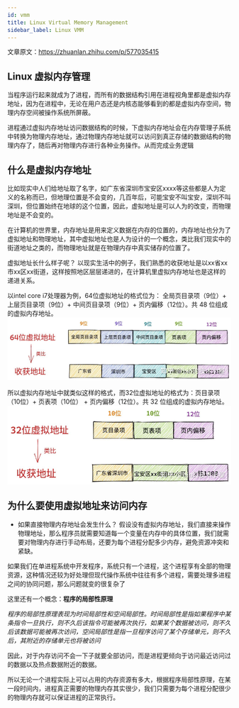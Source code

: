 ```yaml
---
id: vmm
title: Linux Virtual Memory Management
sidebar_label: Linux VMM
---
```


文章原文：https://zhuanlan.zhihu.com/p/577035415

## Linux 虚拟内存管理

当程序运行起来就成为了进程，而所有的数据结构引用在进程视角里都是虚拟内存地址，因为在进程中，无论在用户态还是内核态能够看到的都是虚拟内存空间，物理内存空间被操作系统所屏蔽。

进程通过虚拟内存地址访问数据结构的时候，下虚拟内存地址会在内存管理子系统中转换为物理内存地址，通过物理内存地址就可以访问到真正存储的数据结构的物理内存了，随后再对物理内存进行各种业务操作。从而完成业务逻辑

## 什么是虚拟内存地址
比如现实中人们给地址取了名字，如广东省深圳市宝安区xxxx等这些都是人为定义的名称而已，但地理位置是不会变的，几百年后，可能宝安不叫宝安，深圳不叫深圳，但位置始终在地球的这个位置，因此，虚拟地址是可以人为的改变，而物理地址是不会变的。

在计算机的世界里，内存地址是用来定义数据在内存的位置的，内存地址也分为了虚拟地址和物理地址，其中虚拟地址也是人为设计的一个概念，类比我们现实中的街道地址之类的，而物理地址就是在物理内存中真实储存的位置了。

虚拟地址长什么样子呢？
以现实生活中的例子，我们熟悉的收获地址是以xx省xx市xx区xx街道，这样按照地区层层递进的，在计算机里虚拟内存地址也是这样的递进关系。

以intel core i7处理器为例，64位虚拟地址的格式位为：
全局页目录项（9位）+ 上层页目录项（9位）+ 中间页目录项（9位）+ 页内偏移（12位）。共 48 位组成的虚拟内存地址。
![alt text](img/1.png)

所以虚拟内存地址中就类似这样的格式，而32位虚拟地址的格式为：页目录项（10位）+ 页表项（10位） + 页内偏移（12位）。共 32 位组成的虚拟内存地址。
![alt text](img/2.png)  

## 为什么要使用虚拟地址来访问内存

- 如果直接物理内存地址会发生什么？
假设没有虚拟内存地址，我们直接来操作物理地址，那么程序员就需要知道每一个变量在内存中的具体位置，我们就需要对物理内存进行手动布局，还要为每个进程分配多少内存，避免资源冲突和紧缺。

如果我们在单进程系统中开发程序，系统只有一个进程，这个进程享有全部的物理资源，这种情况还较为好处理但现代操作系统中往往有多个进程，需要处理多进程之间的协同问题，那么问题就变的很复杂了

这里还有一个概念：**程序的局部性原理**  

*程序的局部性原理表现为时间局部性和空间局部性。时间局部性是指如果程序中某条指令一旦执行，则不久后该指令可能被再次执行，如果某个数据被访问，则不久后该数据可能被再次访问，空间局部性是指一旦程序访问了某个存储单元，则不久后，其附近的存储单元也将被访问*

因此，对于内存访问不会一下子就要全部访问，而是进程更倾向于访问最近访问过的数据以及热点数据附近的数据。

所以无论一个进程实际上可以占用的内存资源有多大，根据程序局部性原理，在某一段时间内，进程真正需要的物理内存其实很少，我们只需要为每个进程分配很少的物理内存就可以保证进程的正常执行。